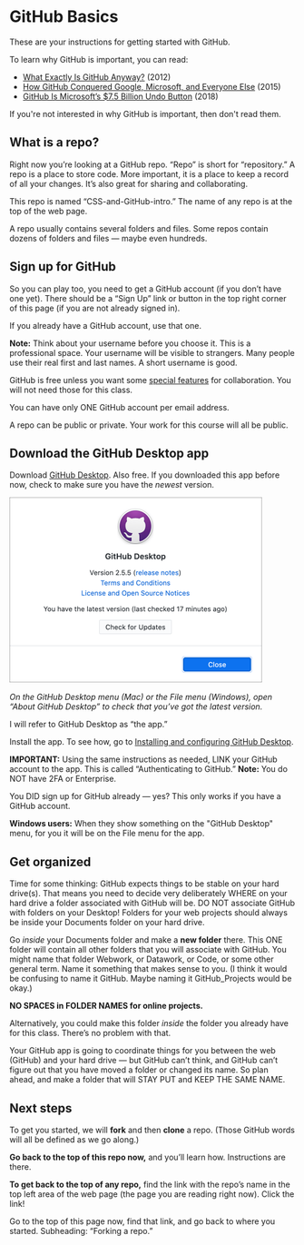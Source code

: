 # GitHub Basics

These are your instructions for getting started with GitHub.

To learn why GitHub is important, you can read:

* [What Exactly Is GitHub Anyway?](https://techcrunch.com/2012/07/14/what-exactly-is-github-anyway/) (2012)
* [How GitHub Conquered Google, Microsoft, and Everyone Else](http://www.wired.com/2015/03/github-conquered-google-microsoft-everyone-else/) (2015)
* [GitHub Is Microsoft’s $7.5 Billion Undo Button](https://www.bloomberg.com/news/articles/2018-06-06/github-is-microsoft-s-7-5-billion-undo-button) (2018)

If you're not interested in why GitHub is important, then don't read them.

## What is a repo?

Right now you’re looking at a GitHub repo. “Repo” is short for “repository.” A repo is a place to store code. More important, it is a place to keep a record of all your changes. It’s also great for sharing and collaborating.

This repo is named “CSS-and-GitHub-intro.” The name of any repo is at the top of the web page.

A repo usually contains several folders and files. Some repos contain dozens of folders and files — maybe even hundreds.

## Sign up for GitHub

So you can play too, you need to get a GitHub account (if you don’t have one yet). There should be a “Sign Up” link or button in the top right corner of this page (if you are not already signed in).

If you already have a GitHub account, use that one.

**Note:** Think about your username before you choose it. This is a professional space. Your username will be visible to strangers. Many people use their real first and last names. A short username is good.

GitHub is free unless you want some [special features](https://github.com/pricing) for collaboration. You will not need those for this class.

You can have only ONE GitHub account per email address.

A repo can be public or private. Your work for this course will all be public.

## Download the GitHub Desktop app

Download [GitHub Desktop](https://desktop.github.com/). Also free. If you downloaded this app before now, check to make sure you have the *newest* version.

<img src="../images/update-version.png" alt="Check for updates" width=445>

*On the GitHub Desktop menu (Mac) or the File menu (Windows), open “About GitHub Desktop” to check that you’ve got the latest version.*

I will refer to GitHub Desktop as “the app.”

Install the app. To see how, go to [Installing and configuring GitHub Desktop](https://docs.github.com/en/desktop/installing-and-configuring-github-desktop).

**IMPORTANT:** Using the same instructions as needed, LINK your GitHub account to the app. This is called “Authenticating to GitHub.” **Note:** You do NOT have 2FA or Enterprise.

You DID sign up for GitHub already — yes? This only works if you have a GitHub account.

**Windows users:** When they show something on the "GitHub Desktop" menu, for you it will be on the File menu for the app.

## Get organized

Time for some thinking: GitHub expects things to be stable on your hard drive(s). That means you need to decide very deliberately WHERE on your hard drive a folder associated with GitHub will be. DO NOT associate GitHub with folders on your Desktop! Folders for your web projects should always be inside your Documents folder on your hard drive.

Go *inside* your Documents folder and make a **new folder** there. This ONE folder will contain all other folders that you will associate with GitHub. You might name that folder Webwork, or Datawork, or Code, or some other general term. Name it something that makes sense to you. (I think it would be confusing to name it GitHub. Maybe naming it GitHub_Projects would be okay.)

**NO SPACES in FOLDER NAMES for online projects.**

Alternatively, you could make this folder *inside* the folder you already have for this class. There’s no problem with that.

Your GitHub app is going to coordinate things for you between the web (GitHub) and your hard drive — but GitHub can’t think, and GitHub can’t figure out that you have moved a folder or changed its name. So plan ahead, and make a folder that will STAY PUT and KEEP THE SAME NAME.

## Next steps

To get you started, we will **fork** and then **clone** a repo. (Those GitHub words will all be defined as we go along.)

**Go back to the top of this repo now,** and you’ll learn how. Instructions are there.

**To get back to the top of any repo,** find the link with the repo’s name in the top left area of the web page (the page you are reading right now). Click the link!

Go to the top of this page now, find that link, and go back to where you started. Subheading: “Forking a repo.”
